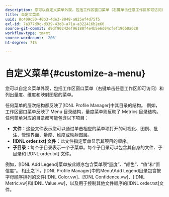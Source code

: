 ```yaml
---
description: 您可以自定义菜单外观，包括工作区窗口菜单（右键单击任意工作区即可访问）和列出量度、维度和映射图层的菜单。
title: 自定义菜单
uuid: 8c409c50-40b3-4de3-8048-a825ef4d75f5
exl-id: 7a377d9c-d339-43d8-a71a-a322416b2e60
source-git-commit: d9df90242ef96188f4e4b5e6d04cfef196b0a628
workflow-type: tm+mt
source-wordcount: '206'
ht-degree: 71%

---
```


# 自定义菜单{#customize-a-menu}

您可以自定义菜单外观，包括工作区窗口菜单（右键单击任意工作区即可访问）和列出量度、维度和映射图层的菜单。

任何菜单的层次结构都反映了[!DNL Profile Manager]中其目录的结构。 例如，工作区窗口菜单反映了 Menu 目录结构，量度菜单则反映了 Metrics 目录结构。任何菜单对应的目录都可能包含以下项目：

* **文件：**&#x200B;这些文件表示您可以通过单击相应的菜单项打开的可视化、图例、批注、管理界面、量度、维度或映射图层。
* **[!DNL order.txt] 文件：**&#x200B;此文件指定菜单显示其项目的顺序。
* **子目录：**&#x200B;每个子目录表示一个子菜单。每个子目录可以包含其自身的文件、子目录和 [!DNL order.txt] 文件。

例如，[!DNL Add Legend]菜单按此顺序包含菜单项“量度”、“颜色”、“值”和“置信度”。 相比之下，[!DNL Profile Manager]中的Menu\Add Legend目录包含按字母顺序排列的文件[!DNL Color.vw]、[!DNL Confidence.vw]、[!DNL Metric.vw]和[!DNL Value.vw]，以及用于控制其他文件顺序的[!DNL order.txt]文件。
